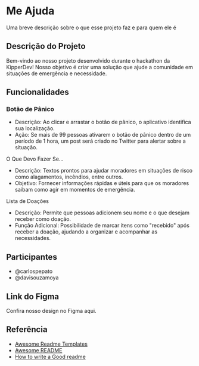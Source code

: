 
# Me Ajuda 

Uma breve descrição sobre o que esse projeto faz e para quem ele é




## Descrição do Projeto

Bem-vindo ao nosso projeto desenvolvido durante o hackathon da KipperDev! Nosso objetivo é criar uma solução que ajude a comunidade em situações de emergência e necessidade.

## Funcionalidades
### Botão de Pânico

- Descrição: Ao clicar e arrastar o botão de pânico, o aplicativo identifica sua localização.
- Ação: Se mais de 99 pessoas ativarem o botão de pânico dentro de um período de 1 hora, um post será criado no Twitter para alertar sobre a situação.

O Que Devo Fazer Se...

- Descrição: Textos prontos para ajudar moradores em situações de risco como alagamentos, incêndios, entre outros.
- Objetivo: Fornecer informações rápidas e úteis para que os moradores saibam como agir em momentos de emergência.

Lista de Doações

- Descrição: Permite que pessoas adicionem seu nome e o que desejam receber como doação.
- Função Adicional: Possibilidade de marcar itens como "recebido" após receber a doação, ajudando a organizar e acompanhar as necessidades.
## Participantes
- @carlospepato
- @davisouzamoya
## Link do Figma
Confira nosso design no Figma aqui.


## Referência

 - [Awesome Readme Templates](https://awesomeopensource.com/project/elangosundar/awesome-README-templates)
 - [Awesome README](https://github.com/matiassingers/awesome-readme)
 - [How to write a Good readme](https://bulldogjob.com/news/449-how-to-write-a-good-readme-for-your-github-project)

